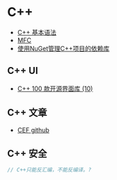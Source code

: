 # C++

- [C++ 基本语法](http://www.runoob.com/cplusplus/cpp-basic-syntax.html)
- [MFC](https://baike.baidu.com/item/MFC/2530850?fr=aladdin)
- [使用NuGet管理C++项目的依赖库](https://blog.csdn.net/china_jeffery/article/details/86247494)

## C++ UI

- [C++ 100 款开源界面库 (10)](https://www.cnblogs.com/lidabo/p/3437689.html)

## C++ 文章

- [CEF github](https://github.com/search?l=C%2B%2B&q=Cef&type=Repositories)

## C++ 安全

```C++
// C++只能反汇编，不能反编译。?
```

